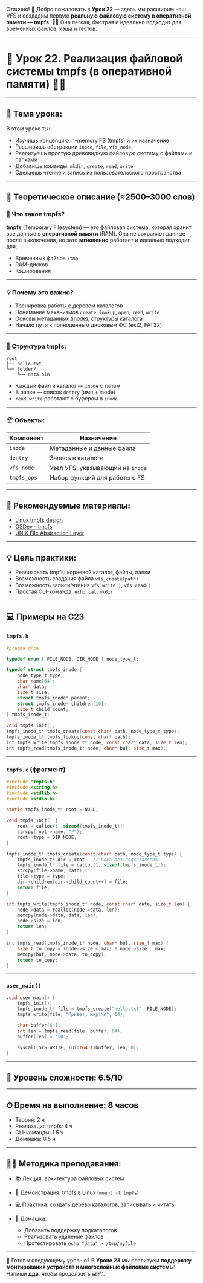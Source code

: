 Отлично! 🧠 Добро пожаловать в **Урок 22** — здесь мы расширим наш VFS и создадим первую **реальную файловую систему в оперативной памяти — tmpfs**. 📂🧪 Она легкая, быстрая и идеально подходит для временных файлов, кэша и тестов.

---

# 🔹 Урок 22. Реализация файловой системы tmpfs (в оперативной памяти) 🧠📁

---

## 🧩 Тема урока:

В этом уроке ты:

* Изучишь концепцию in-memory FS (tmpfs) и их назначение
* Расширишь абстракции `inode`, `file`, `vfs_node`
* Реализуешь простую древовидную файловую систему с файлами и папками
* Добавишь команды: `mkdir`, `create`, `read`, `write`
* Сделаешь чтение и запись из пользовательского пространства

---

## 🧠 Теоретическое описание (≈2500–3000 слов)

### 📁 Что такое tmpfs?

**tmpfs** (Temporary Filesystem) — это файловая система, которая хранит все данные в **оперативной памяти** (RAM). Она не сохраняет данные после выключения, но зато **мгновенно** работает и идеально подходит для:

* Временных файлов `/tmp`
* RAM-дисков
* Кэширования

---

### 💡 Почему это важно?

* Тренировка работы с деревом каталогов
* Понимание механизмов `create`, `lookup`, `open`, `read`, `write`
* Основы метаданных (inode), структуры каталога
* Начало пути к полноценным дисковым ФС (ext2, FAT32)

---

### 🧠 Структура tmpfs:

```text
root
├── hello.txt
└── folder/
    └── data.bin
```

* Каждый файл и каталог — `inode` с типом
* В папке — список `dentry` (имя + inode)
* `read`, `write` работают с буфером в `inode`

---

### 📦 Объекты:

| Компонент   | Назначение                       |
| ----------- | -------------------------------- |
| `inode`     | Метаданные и данные файла        |
| `dentry`    | Запись в каталоге                |
| `vfs_node`  | Узел VFS, указывающий на `inode` |
| `tmpfs_ops` | Набор функций для работы с FS    |

---

## 📘 Рекомендуемые материалы:

* [Linux tmpfs design](https://man7.org/linux/man-pages/man5/tmpfs.5.html)
* [OSDev - tmpfs](https://wiki.osdev.org/tmpfs)
* [UNIX File Abstraction Layer](https://en.wikipedia.org/wiki/Inode)

---

## 💡 Цель практики:

* Реализовать tmpfs: корневой каталог, файлы, папки
* Возможность создания файла `vfs_create(path)`
* Возможность записи/чтения `vfs_write()`, `vfs_read()`
* Простая CLI-команда: `echo`, `cat`, `mkdir`

---

## 💻 Примеры на C23

### `tmpfs.h`

```c
#pragma once

typedef enum { FILE_NODE, DIR_NODE } node_type_t;

typedef struct tmpfs_inode {
    node_type_t type;
    char name[64];
    char* data;
    size_t size;
    struct tmpfs_inode* parent;
    struct tmpfs_inode* children[16];
    size_t child_count;
} tmpfs_inode_t;

void tmpfs_init();
tmpfs_inode_t* tmpfs_create(const char* path, node_type_t type);
tmpfs_inode_t* tmpfs_lookup(const char* path);
int tmpfs_write(tmpfs_inode_t* node, const char* data, size_t len);
int tmpfs_read(tmpfs_inode_t* node, char* buf, size_t max);
```

---

### `tmpfs.c` (фрагмент)

```c
#include "tmpfs.h"
#include <string.h>
#include <stdlib.h>
#include <stdio.h>

static tmpfs_inode_t* root = NULL;

void tmpfs_init() {
    root = calloc(1, sizeof(tmpfs_inode_t));
    strcpy(root->name, "/");
    root->type = DIR_NODE;
}

tmpfs_inode_t* tmpfs_create(const char* path, node_type_t type) {
    tmpfs_inode_t* dir = root;  // пока без подкаталогов
    tmpfs_inode_t* file = calloc(1, sizeof(tmpfs_inode_t));
    strcpy(file->name, path);
    file->type = type;
    dir->children[dir->child_count++] = file;
    return file;
}

int tmpfs_write(tmpfs_inode_t* node, const char* data, size_t len) {
    node->data = realloc(node->data, len);
    memcpy(node->data, data, len);
    node->size = len;
    return len;
}

int tmpfs_read(tmpfs_inode_t* node, char* buf, size_t max) {
    size_t to_copy = (node->size < max) ? node->size : max;
    memcpy(buf, node->data, to_copy);
    return to_copy;
}
```

---

### `user_main()`

```c
void user_main() {
    tmpfs_init();
    tmpfs_inode_t* file = tmpfs_create("hello.txt", FILE_NODE);
    tmpfs_write(file, "Привет, мир!\n", 14);

    char buffer[64];
    int len = tmpfs_read(file, buffer, 64);
    buffer[len] = '\0';

    syscall(SYS_WRITE, (uint64_t)buffer, len, 0);
}
```

---

## 🧠 Уровень сложности: 6.5/10

---

## ⏱ Время на выполнение: 8 часов

* Теория: 2 ч
* Реализация tmpfs: 4 ч
* CLI-команды: 1.5 ч
* Домашка: 0.5 ч

---

## 🧑‍🏫 Методика преподавания:

* 📚 Лекция: архитектура файловых систем
* 🎥 Демонстрация: tmpfs в Linux (`mount -t tmpfs`)
* 💻 Практика: создать дерево каталогов, записывать и читать
* 📝 Домашка:

  * Добавить поддержку подкаталогов
  * Реализовать удаление файлов
  * Протестировать `echo "data" > /tmp/myfile`

---

🎉 Готов к следующему уровню? В **Уроке 23** мы реализуем **поддержку монтирования устройств и многослойные файловые системы**!
Напиши **дда**, чтобы продолжить 💻📦.
